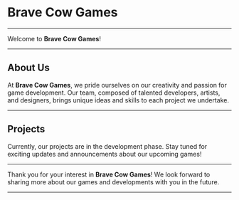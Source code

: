 # Brave Cow Games

---

Welcome to **Brave Cow Games**!

---

## About Us

At **Brave Cow Games**, we pride ourselves on our creativity and passion for game development. Our team, composed of talented developers, artists, and designers, brings unique ideas and skills to each project we undertake.

---

## Projects

Currently, our projects are in the development phase. Stay tuned for exciting updates and announcements about our upcoming games!

---

Thank you for your interest in **Brave Cow Games**! We look forward to sharing more about our games and developments with you in the future.

---
